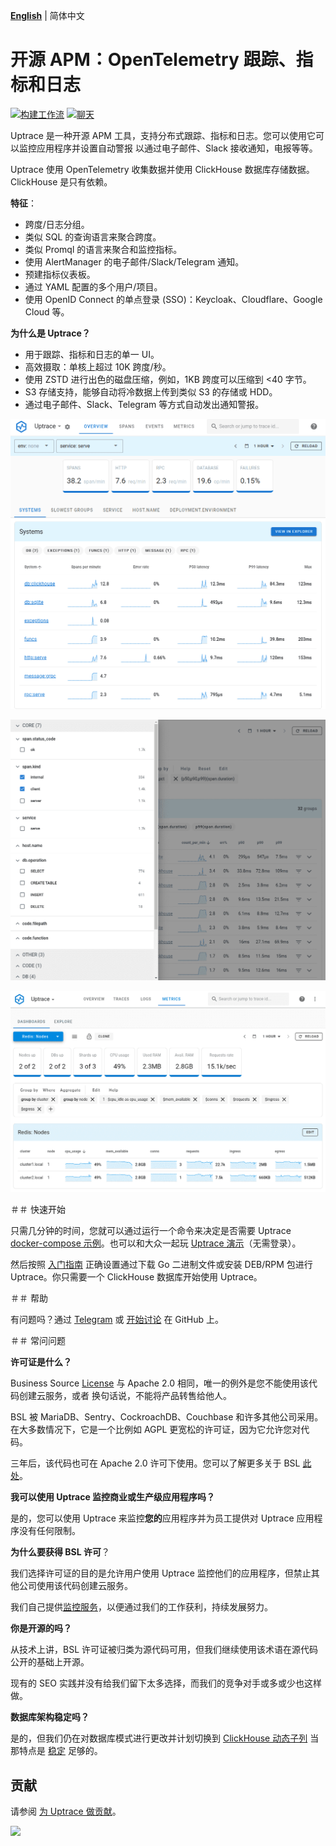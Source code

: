 [**English**](README.md) | 简体中文

# 开源 APM：OpenTelemetry 跟踪、指标和日志

[![构建工作流](https://github.com/uptrace/uptrace/actions/workflows/build-and-test.yml/badge.svg)](https://github.com/uptrace/uptrace/actions)
[![聊天](https://img.shields.io/badge/-telegram-red?color=white&logo=telegram&logoColor=black)](https://t.me/uptrace)

Uptrace 是一种开源 APM 工具，支持分布式跟踪、指标和日志。您可以使用它可以监控应用程序并设置自动警报
以通过电子邮件、Slack 接收通知，电报等等。

Uptrace 使用 OpenTelemetry 收集数据并使用 ClickHouse 数据库存储数据。ClickHouse 是只有依赖。

**特征**：

- 跨度/日志分组。
- 类似 SQL 的查询语言来聚合跨度。
- 类似 Promql 的语言来聚合和监控指标。
- 使用 AlertManager 的电子邮件/Slack/Telegram 通知。
- 预建指标仪表板。
- 通过 YAML 配置的多个用户/项目。
- 使用 OpenID Connect 的单点登录 (SSO)：Keycloak、Cloudflare、Google Cloud 等。

**为什么是 Uptrace？**

- 用于跟踪、指标和日志的单一 UI。
- 高效摄取：单核上超过 10K 跨度/秒。
- 使用 ZSTD 进行出色的磁盘压缩，例如，1KB 跨度可以压缩到 <40 字节。
- S3 存储支持，能够自动将冷数据上传到类似 S3 的存储或 HDD。
- 通过电子邮件、Slack、Telegram 等方式自动发出通知警报。

![Uptrace 主页](./example/docker/images/home.png)

![多面过滤器](./example/docker/images/facets.png)

![类似普罗米修斯的指标](./example/docker/images/metrics.png)

＃＃ 快速开始

只需几分钟的时间，您就可以通过运行一个命令来决定是否需要 Uptrace
[docker-compose 示例](示例/docker)。也可以和大众一起玩
[Uptrace 演示](https://app.uptrace.dev/play)（无需登录）。

然后按照 [入门指南](https://uptrace.dev/get/get-started.html) 正确设置通过下载 Go 二进制文件或安装
DEB/RPM 包进行 Uptrace。你只需要一个 ClickHouse 数据库开始使用 Uptrace。

＃＃ 帮助

有问题吗？通过 [Telegram](https://t.me/uptrace) 或
[开始讨论](https://github.com/uptrace/uptrace/discussions) 在 GitHub 上。

＃＃ 常问问题

**许可证是什么？**

Business Source [License](LICENSE) 与 Apache 2.0 相同，唯一的例外是您不能使用该代码创建云服务，或者
换句话说，不能将产品转售给他人。

BSL 被 MariaDB、Sentry、CockroachDB、Couchbase 和许多其他公司采用。在大多数情况下，它是一个比例如
AGPL 更宽松的许可证，因为它允许您对代码。

三年后，该代码也可在 Apache 2.0 许可下使用。您可以了解更多关于 BSL
[此处](https://mariadb.com/bsl-faq-adopting/)。

**我可以使用 Uptrace 监控商业或生产级应用程序吗？**

是的，您可以使用 Uptrace 来监控**您的**应用程序并为员工提供对 Uptrace 应用程序没有任何限制。

**为什么要获得 BSL 许可**？

我们选择许可证的目的是允许用户使用 Uptrace 监控他们的应用程序，但禁止其他公司使用该代码创建云服务。

我们自己提供[监控服务](https://uptrace.dev/)，以便通过我们的工作获利，持续发展努力。

**你是开源的吗？**

从技术上讲，BSL 许可证被归类为源代码可用，但我们继续使用该术语在源代码公开的基础上开源。

现有的 SEO 实践并没有给我们留下太多选择，而我们的竞争对手或多或少也这样做。

**数据库架构稳定吗？**

是的，但我们仍在对数据库模式进行更改并计划切换到
[ClickHouse 动态子列](https://github.com/ClickHouse/ClickHouse/pull/23932) 当那特点是
[稳定](https://github.com/ClickHouse/ClickHouse/issues?q=is%3Aissue+is%3Aopen+label%3Acomp-type-object)
足够的。

## 贡献

请参阅 [为 Uptrace 做贡献](https://uptrace.dev/get/contributing.html)。

<a href="https://github.com/uptrace/uptrace/graphs/contributors">
  <img src="https://contributors-img.web.app/image?repo=uptrace/uptrace" />
</a>
